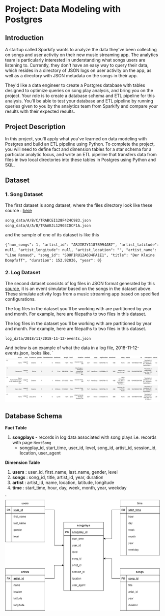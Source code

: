 # Project: Data Modeling with Postgres 

## Introduction 

A startup called Sparkify wants to analyze the data they've been collecting on songs and user activity on their new music streaming app. The analytics team is particularly interested in understanding what songs users are listening to. Currently, they don't have an easy way to query their data, which resides in a directory of JSON logs on user activity on the app, as well as a directory with JSON metadata on the songs in their app.

They'd like a data engineer to create a Postgres database with tables designed to optimize queries on song play analysis, and bring you on the project. Your role is to create a database schema and ETL pipeline for this analysis. You'll be able to test your database and ETL pipeline by running queries given to you by the analytics team from Sparkify and compare your results with their expected results.

## Project Description

In this project, you'll apply what you've learned on data modeling with Postgres and build an ETL pipeline using Python. To complete the project, you will need to define fact and dimension tables for a star schema for a particular analytic focus, and write an ETL pipeline that transfers data from files in two local directories into these tables in Postgres using Python and SQL.

## Dataset
### 1. Song Dataset 

The first dataset is song dataset, where the files directory look like these
source : [here](https://labrosa.ee.columbia.edu/millionsong/)

 `song_data/A/B/C/TRABCEI128F424C983.json`
<br>
 `song_data/A/A/B/TRAABJL12903CDCF1A.json`
 
 and the sample of one of its dataset is like this 
 
`{"num_songs": 1, "artist_id": "ARJIE2Y1187B994AB7", "artist_latitude": null, "artist_longitude": null, "artist_location": "", "artist_name": "Line Renaud", "song_id": "SOUPIRU12A6D4FA1E1", "title": "Der Kleine Dompfaff", "duration": 152.92036, "year": 0}`

### 2. Log Dataset 
The second dataset consists of log files in JSON format generated by this [source](https://github.com/Interana/eventsim), it is an
event simulator based on the songs in the dataset above. These simulate activity logs from a music streaming app based on specified configurations.

The log files in the dataset you'll be working with are partitioned by year and month. For example, here are filepaths to two files in this dataset.

 The log files in the dataset you'll be working with are partitioned by year and month. For example, here are filepaths to two files in this dataset.
 
 `log_data/2018/11/2018-11-12-events.json`
 
 And below is an example of what the data in a log file, 2018-11-12-events.json, looks like.
`![data preview](https://github.com/irfandahusni/Data-Engineering-Nanodegree-Program/blob/main/1.%20Songplay%20Analysis/picture/log-data.png?raw=true)

## Database Schema
<strong>Fact Table</strong>
1. <strong>songplays</strong> - records in log data associated with song plays i.e. records with page `NextSong`
      * songplay_id, start_time, user_id, level, song_id, artist_id, session_id, location, user_agent

<strong>Dimension Table</strong>
  1. <strong>users</strong> : user_id, first_name, last_name, gender, level
  2. <strong>songs</strong> : song_id, title, artist_id, year, duration
  3. <strong>artist</strong> : artist_id, name, location, latitude, longitude
  4. <strong>time</strong> : start_time, hour, day, week, month, year, weekday

`![database schema](https://github.com/irfandahusni/Data-Engineering-Nanodegree-Program/blob/main/1.%20Songplay%20Analysis/picture/songStartupERD.png?raw=true)

